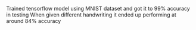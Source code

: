 Trained tensorflow model using MNIST dataset and got it to 99% accuracy in testing
When given different handwriting it ended up performing at around 84% accuracy
